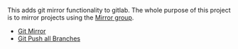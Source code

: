 This adds git mirror functionality to gitlab.  The whole purpose of this project is to mirror projects using the [Mirror group](https://comet.irt.drexel.edu/admin/groups/mirrors).

* [Git Mirror](http://stackoverflow.com/questions/2756747/mirror-a-git-repository-by-pulling)
* [Git Push all Branches](http://stackoverflow.com/questions/1914579/set-up-git-to-pull-and-push-all-branches)
